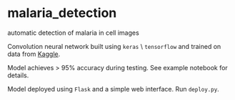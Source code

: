 # malaria_detection
automatic detection of malaria in cell images

Convolution neural network built using `keras` \ `tensorflow` and trained on data from [Kaggle](https://www.kaggle.com/datasets/iarunava/cell-images-for-detecting-malaria).

Model achieves > 95% accuracy during testing. See example notebook for details. 

Model deployed using `Flask` and a simple web interface. Run `deploy.py`.
